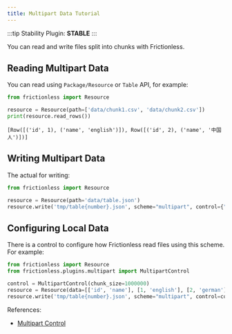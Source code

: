 ```yaml
---
title: Multipart Data Tutorial
---
```


:::tip Stability
Plugin: **STABLE**
:::

You can read and write files split into chunks with Frictionless.

## Reading Multipart Data

You can read using `Package/Resource` or `Table` API, for example:


```python
from frictionless import Resource

resource = Resource(path=['data/chunk1.csv', 'data/chunk2.csv'])
print(resource.read_rows())
```

    [Row([('id', 1), ('name', 'english')]), Row([('id', 2), ('name', '中国人')])]


## Writing Multipart Data

The actual for writing:

```python
from frictionless import Resource

resource = Resource(path='data/table.json')
resource.write('tmp/table{number}.json', scheme="multipart", control={"chunkSize": 1000000})
```


## Configuring Local Data

There is a control to configure how Frictionless read files using this scheme. For example:

```python
from frictionless import Resource
from frictionless.plugins.multipart import MultipartControl

control = MultipartControl(chunk_size=1000000)
resource = Resource(data=[['id', 'name'], [1, 'english'], [2, 'german']])
resource.write('tmp/table{number}.json', scheme="multipart", control=control)
```


References:
- [Multipart Control](https://frictionlessdata.io/tooling/python/schemes-reference/#multipart)
